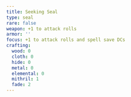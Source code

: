 ```yaml
---
title: Seeking Seal
type: seal
rare: false
weapon: +1 to attack rolls
armor: ''
focus: +1 to attack rolls and spell save DCs
crafting:
  wood: 0
  cloth: 0
  hide: 0
  metal: 0
  elemental: 0
  mithril: 1
  fade: 2
---
```


